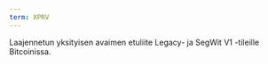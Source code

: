 ```yaml
---
term: XPRV
---
```


Laajennetun yksityisen avaimen etuliite Legacy- ja SegWit V1 -tileille Bitcoinissa.